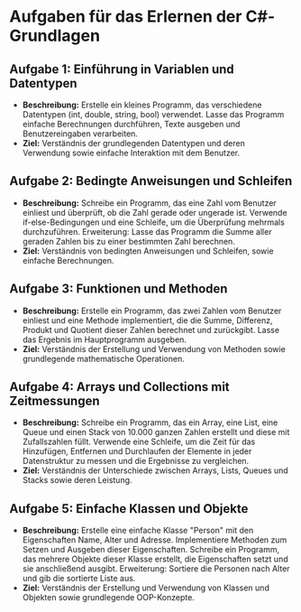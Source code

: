 # Aufgaben für das Erlernen der C#-Grundlagen

## Aufgabe 1: Einführung in Variablen und Datentypen
- **Beschreibung:** Erstelle ein kleines Programm, das verschiedene Datentypen (int, double, string, bool) verwendet. Lasse das Programm einfache Berechnungen durchführen, Texte ausgeben und Benutzereingaben verarbeiten.
- **Ziel:** Verständnis der grundlegenden Datentypen und deren Verwendung sowie einfache Interaktion mit dem Benutzer.

## Aufgabe 2: Bedingte Anweisungen und Schleifen
- **Beschreibung:** Schreibe ein Programm, das eine Zahl vom Benutzer einliest und überprüft, ob die Zahl gerade oder ungerade ist. Verwende if-else-Bedingungen und eine Schleife, um die Überprüfung mehrmals durchzuführen. Erweiterung: Lasse das Programm die Summe aller geraden Zahlen bis zu einer bestimmten Zahl berechnen.
- **Ziel:** Verständnis von bedingten Anweisungen und Schleifen, sowie einfache Berechnungen.

## Aufgabe 3: Funktionen und Methoden
- **Beschreibung:** Erstelle ein Programm, das zwei Zahlen vom Benutzer einliest und eine Methode implementiert, die die Summe, Differenz, Produkt und Quotient dieser Zahlen berechnet und zurückgibt. Lasse das Ergebnis im Hauptprogramm ausgeben.
- **Ziel:** Verständnis der Erstellung und Verwendung von Methoden sowie grundlegende mathematische Operationen.

## Aufgabe 4: Arrays und Collections mit Zeitmessungen
- **Beschreibung:** Schreibe ein Programm, das ein Array, eine List, eine Queue und einen Stack von 10.000 ganzen Zahlen erstellt und diese mit Zufallszahlen füllt. Verwende eine Schleife, um die Zeit für das Hinzufügen, Entfernen und Durchlaufen der Elemente in jeder Datenstruktur zu messen und die Ergebnisse zu vergleichen.
- **Ziel:** Verständnis der Unterschiede zwischen Arrays, Lists, Queues und Stacks sowie deren Leistung.

## Aufgabe 5: Einfache Klassen und Objekte
- **Beschreibung:** Erstelle eine einfache Klasse "Person" mit den Eigenschaften Name, Alter und Adresse. Implementiere Methoden zum Setzen und Ausgeben dieser Eigenschaften. Schreibe ein Programm, das mehrere Objekte dieser Klasse erstellt, die Eigenschaften setzt und sie anschließend ausgibt. Erweiterung: Sortiere die Personen nach Alter und gib die sortierte Liste aus.
- **Ziel:** Verständnis der Erstellung und Verwendung von Klassen und Objekten sowie grundlegende OOP-Konzepte.
